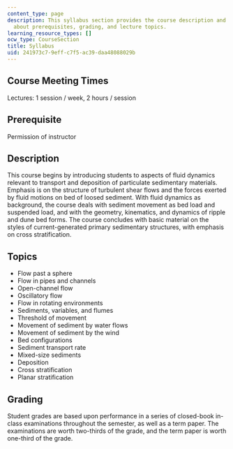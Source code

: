 ```yaml
---
content_type: page
description: This syllabus section provides the course description and information
  about prerequisites, grading, and lecture topics.
learning_resource_types: []
ocw_type: CourseSection
title: Syllabus
uid: 241973c7-9eff-c7f5-ac39-daa48088029b
---
```


Course Meeting Times
--------------------

Lectures: 1 session / week, 2 hours / session

Prerequisite
------------

Permission of instructor

Description
-----------

This course begins by introducing students to aspects of fluid dynamics relevant to transport and deposition of particulate sedimentary materials. Emphasis is on the structure of turbulent shear flows and the forces exerted by fluid motions on bed of loosed sediment. With fluid dynamics as background, the course deals with sediment movement as bed load and suspended load, and with the geometry, kinematics, and dynamics of ripple and dune bed forms. The course concludes with basic material on the styles of current-generated primary sedimentary structures, with emphasis on cross stratification.

Topics
------

*   Flow past a sphere
*   Flow in pipes and channels
*   Open-channel flow
*   Oscillatory flow
*   Flow in rotating environments
*   Sediments, variables, and flumes
*   Threshold of movement
*   Movement of sediment by water flows
*   Movement of sediment by the wind
*   Bed configurations
*   Sediment transport rate
*   Mixed-size sediments
*   Deposition
*   Cross stratification
*   Planar stratification

Grading
-------

Student grades are based upon performance in a series of closed-book in-class examinations throughout the semester, as well as a term paper. The examinations are worth two-thirds of the grade, and the term paper is worth one-third of the grade.